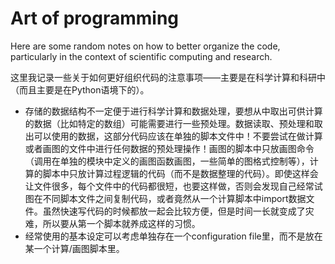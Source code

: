 # Art of programming
Here are some random notes on how to better organize the code, particularly in the context of scientific computing and research.

这里我记录一些关于如何更好组织代码的注意事项——主要是在科学计算和科研中（而且主要是在Python语境下的）。

- 存储的数据结构不一定便于进行科学计算和数据处理，要想从中取出可供计算的数据（比如特定的数组）可能需要进行一些预处理。数据读取、预处理和取出可以使用的数据，这部分代码应该在单独的脚本文件中！不要尝试在做计算或者画图的文件中进行任何数据的预处理操作！画图的脚本中只放画图命令（调用在单独的模块中定义的画图函数画图，一些简单的图格式控制等），计算的脚本中只放计算过程逻辑的代码（而不是数据整理的代码）。即使这样会让文件很多，每个文件中的代码都很短，也要这样做，否则会发现自己经常试图在不同脚本文件之间复制代码，或者竟然从一个计算脚本中import数据文件。虽然快速写代码的时候都放一起会比较方便，但是时间一长就变成了灾难，所以要从第一个脚本就养成这样的习惯。
- 经常使用的基本设定可以考虑单独存在一个configuration file里，而不是放在某一个计算/画图脚本里。
